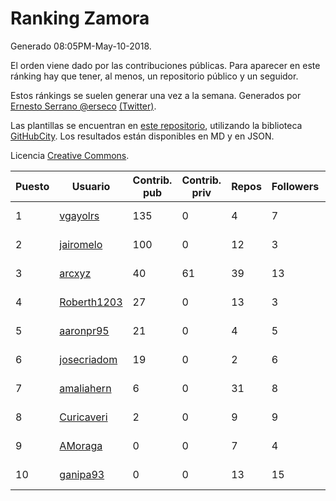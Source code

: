 # Ranking Zamora

Generado 08:05PM-May-10-2018.

El orden viene dado por las contribuciones públicas. Para aparecer en este ránking hay que tener, al menos, un repositorio público y un seguidor.

Estos ránkings se suelen generar una vez a la semana. Generados por [Ernesto Serrano @erseco](https://github.com/erseco/) [(Twitter)](https://twitter.com/erseco).

Las plantillas se encuentran en [este repositorio](https://github.com/iblancasa/GH-Spanish-Ranking), utilizando la biblioteca [GitHubCity](https://github.com/iblancasa/GitHubCity). Los resultados están disponibles en MD y en JSON.

Licencia [Creative Commons](https://creativecommons.org/licenses/by/4.0/).

| Puesto   |  Usuario  | Contrib. pub | Contrib. priv |Repos| Followers | Desde |  Avatar  |
|----------|-----------|--------------|---------------|-----|-----------|-------|----------|
|1|[vgayolrs](https://github.com/vgayolrs)|135|0|4|7|2016-03-05|![vgayolrs](https://avatars1.githubusercontent.com/u/17665201)|
|2|[jairomelo](https://github.com/jairomelo)|100|0|12|3|2014-05-19|![jairomelo](https://avatars2.githubusercontent.com/u/7632991)|
|3|[arcxyz](https://github.com/arcxyz)|40|61|39|13|2010-01-18|![arcxyz](https://avatars3.githubusercontent.com/u/185002)|
|4|[Roberth1203](https://github.com/Roberth1203)|27|0|13|3|2014-12-31|![Roberth1203](https://avatars3.githubusercontent.com/u/10360581)|
|5|[aaronpr95](https://github.com/aaronpr95)|21|0|4|5|2016-11-21|![aaronpr95](https://avatars0.githubusercontent.com/u/23632537)|
|6|[josecriadom](https://github.com/josecriadom)|19|0|2|6|2018-01-06|![josecriadom](https://avatars3.githubusercontent.com/u/35175638)|
|7|[amaliahern](https://github.com/amaliahern)|6|0|31|8|2010-06-14|![amaliahern](https://avatars0.githubusercontent.com/u/304761)|
|8|[Curicaveri](https://github.com/Curicaveri)|2|0|9|9|2014-01-06|![Curicaveri](https://avatars0.githubusercontent.com/u/6333993)|
|9|[AMoraga](https://github.com/AMoraga)|0|0|7|4|2010-02-26|![AMoraga](https://avatars3.githubusercontent.com/u/211362)|
|10|[ganipa93](https://github.com/ganipa93)|0|0|13|15|2015-09-03|![ganipa93](https://avatars0.githubusercontent.com/u/14114469)|
